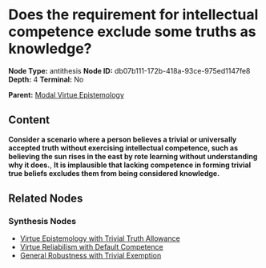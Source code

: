 # Does the requirement for intellectual competence exclude some truths as knowledge?

**Node Type:** antithesis
**Node ID:** db07b111-172b-418a-93ce-975ed1147fe8
**Depth:** 4
**Terminal:** No

**Parent:** [Modal Virtue Epistemology](modal-virtue-epistemology-synthesis-37e456c8-6532-48e3-a148-54544c0683db.md)

## Content

**Consider a scenario where a person believes a trivial or universally accepted truth without exercising intellectual competence, such as believing the sun rises in the east by rote learning without understanding why it does.**, **It is implausible that lacking competence in forming trivial true beliefs excludes them from being considered knowledge.**

## Related Nodes

### Synthesis Nodes

- [Virtue Epistemology with Trivial Truth Allowance](virtue-epistemology-with-trivial-truth-allowance-synthesis-bd69ab99-224f-4d39-92c7-fec36ba183d8.md)
- [Virtue Reliabilism with Default Competence](virtue-reliabilism-with-default-competence-synthesis-910bd01c-6d17-4e2c-8454-86e5880b4511.md)
- [General Robustness with Trivial Exemption](general-robustness-with-trivial-exemption-synthesis-51dec176-3a7c-49c4-8cc7-e9325fc9436a.md)
